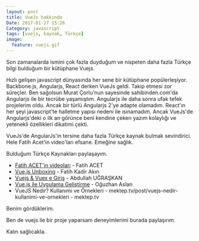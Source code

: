 ```yaml
---
layout: post
title: VueJs hakkında
Date: 2017-01-27 15:26
Category: javascript
tags: [vuejs, kaynak, Türkçe]
image:
  feature: vuejs.gif
---
```


Son zamanalarda ismini çok fazla duyduğum ve nispeten daha fazla Türkçe bilgi bulduğum bir kütüphane Vuejs. 

Hızlı gelişen javascript dünyasında her sene bir kütüphane popülerleşiyor. Backbone.js, Angularjs, React derken VueJs geldi. Takip etmesi zor süreçler. Ben sağolsun Murat Çorlu'nun sayesinde sahibinden.com'da Angularjs ile bir tecrübe yaşamıştım. Angularjs ile daha sonra ufak tefek projelerim oldu. Ancak bir türlü Angularjs 2'ye adapte olamadım. React'ın her şeyi javascript'te halletme yapısı nedeni ile ısınamadım. Ancak VueJs'de Angularjs'deki o ilk an görünce beni kendine çeken yazım kolaylığı ve yetenekli özellikleri dikatimi çekti.

VueJs'de AngularJs'in tersine daha fazla Türkçe kaynak bulmak sevindirici. Hele Fatih Acet'in video'ları efsane. Emeğine sağlık. 

Bulduğum Türkçe Kaynakları paylaşayım.

 - [Fatih ACET'in videoları](https://www.youtube.com/playlist?list=PLa3NvhdFWNipwk1KXeUpVQnAiAfuBw4El) - Fatih ACET
 - [Vue.js Unboxing](https://www.youtube.com/watch?v=nTkE1fe2Vpk) - Fatih Kadir Akın 
 - [Vuejs & Vuex e Giriş](https://www.youtube.com/watch?v=BatKDYau-EE) - Abdullah UĞRAŞKAN
 - [Vue.js ile Uygulama Geliştirme](http://oguzhan.in/vue-js-ile-uygulama-gelistirme/) - Oğuzhan Aslan
 - VueJS Nedir? Kullanımı ve Örnekleri - mektep.tv/post/vuejs-nedir-kullanimi-ve-ornekleri - mektep.tv

Benim gördüklerim.

Ben de vuejs ile bir proje yaparsam deneyimlerimi burada paylaşırım. 

Kalın sağlıcakla.